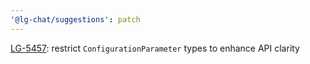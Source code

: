 ```yaml
---
'@lg-chat/suggestions': patch
---
```


[LG-5457](https://jira.mongodb.org/browse/LG-5457): restrict `ConfigurationParameter` types to enhance API clarity
